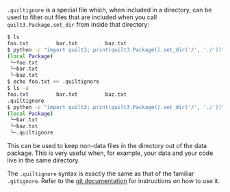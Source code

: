 <!--pytest-codeblocks:skipfile-->

`.quiltignore` is a special file which, when included in a directory, can be used to filter out files that are included when you call `quilt3.Package.set_dir` from inside that directory:

```bash
$ ls
foo.txt         bar.txt         baz.txt
$ python -c "import quilt3; print(quilt3.Package().set_dir('/', './'))"
(local Package)
 └─foo.txt
 └─bar.txt
 └─baz.txt
$ echo foo.txt >> .quiltignore
$ ls -a
foo.txt         bar.txt         baz.txt
.quiltignore
$ python -c "import quilt3; print(quilt3.Package().set_dir('/', './'))"
(local Package)
 └─bar.txt
 └─baz.txt
 └─.quiltignore
```

This can be used to keep non-data files in the directory out of the data package. This is very useful when, for example, your data and your code live in the same directory.

The `.quiltignore` syntax is exactly the same as that of the familiar `.gitignore`. Refer to the [git documentation](https://git-scm.com/docs/gitignore) for instructions on how to use it.

